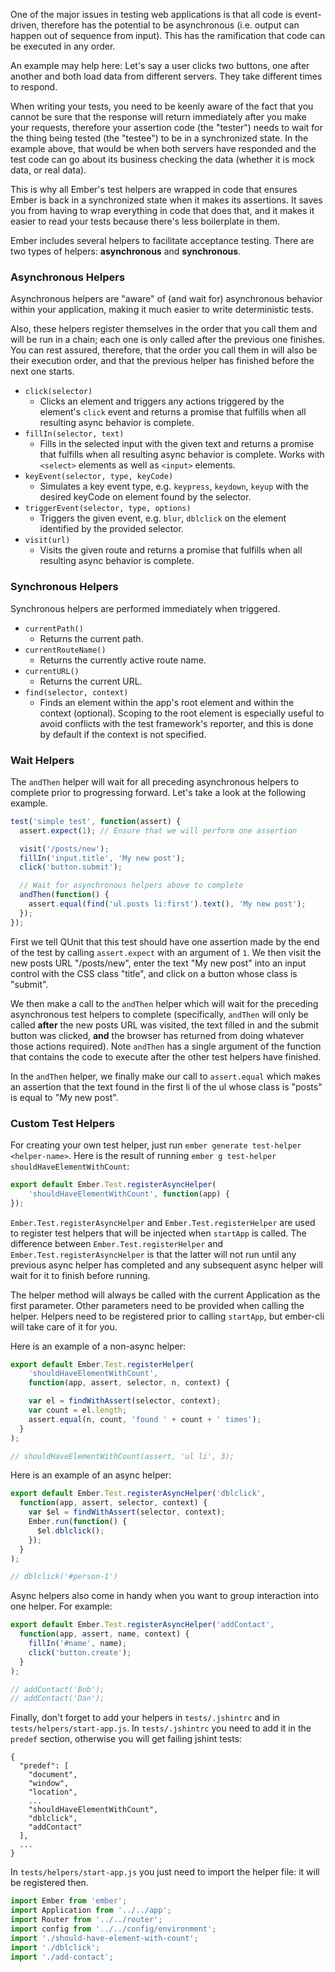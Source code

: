 One of the major issues in testing web applications is that all code is
event-driven, therefore has the potential to be asynchronous (i.e. output can
happen out of sequence from input). This has the ramification that code can be
executed in any order.

An example may help here: Let's say a user clicks two buttons, one after another
and both load data from different servers. They take different times to respond.

When writing your tests, you need to be keenly aware of the fact that you cannot
be sure that the response will return immediately after you make your requests,
therefore your assertion code (the "tester") needs to wait for the thing being
tested (the "testee") to be in a synchronized state. In the example above, that
would be when both servers have responded and the test code can go about its
business checking the data (whether it is mock data, or real data).

This is why all Ember's test helpers are wrapped in code that ensures Ember is
back in a synchronized state when it makes its assertions. It saves you from
having to wrap everything in code that does that, and it makes it easier to read
your tests because there's less boilerplate in them.

Ember includes several helpers to facilitate acceptance testing. There are two
types of helpers: **asynchronous** and **synchronous**.

### Asynchronous Helpers

Asynchronous helpers are "aware" of (and wait for) asynchronous behavior within
your application, making it much easier to write deterministic tests.

Also, these helpers register themselves in the order that you call them and will
be run in a chain; each one is only called after the previous one finishes. You can rest assured, therefore, that the order you call them in will also
be their execution order, and that the previous helper has finished before the
next one starts.

* `click(selector)`
  - Clicks an element and triggers any actions triggered by the element's `click`
    event and returns a promise that fulfills when all resulting async behavior
    is complete.
* `fillIn(selector, text)`
  - Fills in the selected input with the given text and returns a promise that
     fulfills when all resulting async behavior is complete. Works with `<select>` elements as well as `<input>` elements.
* `keyEvent(selector, type, keyCode)`
  - Simulates a key event type, e.g. `keypress`, `keydown`, `keyup` with the
    desired keyCode on element found by the selector.
* `triggerEvent(selector, type, options)`
  - Triggers the given event, e.g. `blur`, `dblclick` on the element identified
    by the provided selector.
* `visit(url)`
  - Visits the given route and returns a promise that fulfills when all resulting
     async behavior is complete.

### Synchronous Helpers

Synchronous helpers are performed immediately when triggered.

* `currentPath()`
  - Returns the current path.
* `currentRouteName()`
  - Returns the currently active route name.
* `currentURL()`
  - Returns the current URL.
* `find(selector, context)`
  - Finds an element within the app's root element and within the context
    (optional). Scoping to the root element is especially useful to avoid
    conflicts with the test framework's reporter, and this is done by default
    if the context is not specified.

### Wait Helpers

The `andThen` helper will wait for all preceding asynchronous helpers to
complete prior to progressing forward. Let's take a look at the following
example.

```tests/acceptance/new-post-appears-first-test.js
test('simple test', function(assert) {
  assert.expect(1); // Ensure that we will perform one assertion

  visit('/posts/new');
  fillIn('input.title', 'My new post');
  click('button.submit');

  // Wait for asynchronous helpers above to complete
  andThen(function() {
    assert.equal(find('ul.posts li:first').text(), 'My new post');
  });
});
```

First we tell QUnit that this test should have one assertion made by the end
of the test by calling `assert.expect` with an argument of `1`. We then visit the new
posts URL "/posts/new", enter the text "My new post" into an input control
with the CSS class "title", and click on a button whose class is "submit".

We then make a call to the `andThen` helper which will wait for the preceding
asynchronous test helpers to complete (specifically, `andThen` will only be
called **after** the new posts URL was visited, the text filled in and the
submit button was clicked, **and** the browser has returned from doing whatever
those actions required). Note `andThen` has a single argument of the function
that contains the code to execute after the other test helpers have finished.

In the `andThen` helper, we finally make our call to `assert.equal` which makes an
assertion that the text found in the first li of the ul whose class is "posts"
is equal to "My new post".

### Custom Test Helpers

For creating your own test helper, just run `ember generate test-helper
<helper-name>`. Here is the result of running `ember g test-helper
shouldHaveElementWithCount`:

```tests/helpers/should-have-element-with-count.js
export default Ember.Test.registerAsyncHelper(
    'shouldHaveElementWithCount', function(app) {
});
```

`Ember.Test.registerAsyncHelper` and `Ember.Test.registerHelper` are used to
register test helpers that will be injected when `startApp` is
called. The difference between `Ember.Test.registerHelper` and
`Ember.Test.registerAsyncHelper` is that the latter will not run until any
previous async helper has completed and any subsequent async helper will wait
for it to finish before running.

The helper method will always be called with the current Application as the
first parameter. Other parameters need to be provided when calling the helper. Helpers need to be registered prior to calling
`startApp`, but ember-cli will take care of it for you.

Here is an example of a non-async helper:

```tests/helpers/should-have-element-with-count.js
export default Ember.Test.registerHelper(
    'shouldHaveElementWithCount',
    function(app, assert, selector, n, context) {

    var el = findWithAssert(selector, context);
    var count = el.length;
    assert.equal(n, count, 'found ' + count + ' times');
  }
);

// shouldHaveElementWithCount(assert, 'ul li', 3);
```

Here is an example of an async helper:

```tests/helpers/dblclick.js
export default Ember.Test.registerAsyncHelper('dblclick',
  function(app, assert, selector, context) {
    var $el = findWithAssert(selector, context);
    Ember.run(function() {
      $el.dblclick();
    });
  }
);

// dblclick('#person-1')
```

Async helpers also come in handy when you want to group interaction
into one helper. For example:

```tests/helpers/add-contact.js
export default Ember.Test.registerAsyncHelper('addContact',
  function(app, assert, name, context) {
    fillIn('#name', name);
    click('button.create');
  }
);

// addContact('Bob');
// addContact('Dan');
```

Finally, don't forget to add your helpers in `tests/.jshintrc` and in
`tests/helpers/start-app.js`. In `tests/.jshintrc` you need to add it in the
`predef` section, otherwise you will get failing jshint tests:

```tests/.jshintc
{
  "predef": [
    "document",
    "window",
    "location",
    ...
    "shouldHaveElementWithCount",
    "dblclick",
    "addContact"
  ],
  ...
}
```

In `tests/helpers/start-app.js` you just need to import the helper file: it
will be registered then.

```tests/helpers/start-app.js
import Ember from 'ember';
import Application from '../../app';
import Router from '../../router';
import config from '../../config/environment';
import './should-have-element-with-count';
import './dblclick';
import './add-contact';
```

